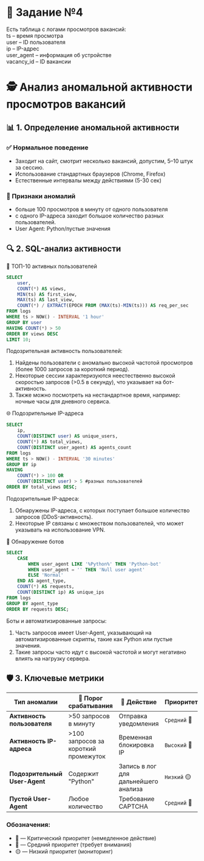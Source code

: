 # 📝 Задание №4

Есть таблица с логами просмотров вакансий:
</br>
ts – время просмотра</br>
user – ID пользователя</br>
ip – IP-адрес</br>
user_agent – информация об устройстве</br>
vacancy_id – ID вакансии

# 🕵️ Анализ аномальной активности просмотров вакансий

## 📊 1. Определение аномальной активности

### ✅ Нормальное поведение

+ Заходит на сайт, смотрит несколько вакансий, допустим, 5–10 штук за сессию.
+ Использование стандартных браузеров (Chrome, Firefox)
+ Естественные интервалы между действиями (5-30 сек)

### 🚨 Признаки аномалий

- больше 100 просмотров в минуту от одного пользователя
- с одного IP-адреса заходит большое количество разных пользователей.
- User Agent: Python/пустые значения

## 🔍 2. SQL-анализ активности

👥 ТОП-10 активных пользователей
```sql
SELECT 
    user,
    COUNT(*) AS views,
    MIN(ts) AS first_view,
    MAX(ts) AS last_view,
    COUNT(*) / EXTRACT(EPOCH FROM (MAX(ts)-MIN(ts))) AS req_per_sec
FROM logs
WHERE ts > NOW() - INTERVAL '1 hour'
GROUP BY user
HAVING COUNT(*) > 50
ORDER BY views DESC
LIMIT 10;
```
Подозрительная активность пользователей:

1. Найдены пользователи с аномально высокой частотой просмотров (более 1000 запросов за короткий период).
2. Некоторые сессии характеризуются неестественно высокой скоростью запросов (>0.5 в секунду), что указывает на бот-активность.
3. Также можно посмотреть на нестандартное время, например: ночные часы для дневного сервиса.
   
🌐 Подозрительные IP-адреса
```sql
SELECT
    ip,
    COUNT(DISTINCT user) AS unique_users,
    COUNT(*) AS total_views,
    COUNT(DISTINCT user_agent) AS agents_count
FROM logs
WHERE ts > NOW() - INTERVAL '30 minutes'
GROUP BY ip
HAVING 
    COUNT(*) > 100 OR
    COUNT(DISTINCT user) > 5 #разных пользователей
ORDER BY total_views DESC;
```
Подозрительные IP-адреса:

1. Обнаружены IP-адреса, с которых поступает большое количество запросов (DDoS-активность).
2. Некоторые IP связаны с множеством пользователей, что может указывать на использование VPN.

🤖 Обнаружение ботов
```sql
SELECT
    CASE
        WHEN user_agent LIKE '%Python%' THEN 'Python-bot'
        WHEN user_agent = '' THEN 'Null user agent'
        ELSE 'Normal'
    END AS agent_type,
    COUNT(*) AS requests,
    COUNT(DISTINCT ip) AS unique_ips
FROM logs
GROUP BY agent_type
ORDER BY requests DESC;
```
Боты и автоматизированные запросы:

1. Часть запросов имеет User-Agent, указывающий на автоматизированные скрипты, такие как Python или пустые значения.
2. Такие запросы часто идут с высокой частотой и могут негативно влиять на нагрузку сервера.
   
## 🛡️ 3. Ключевые метрики

| Тип аномалии               | 🚨 Порог срабатывания      | 🎯 Действие                          | Приоритет          |
|----------------------------|--------------------------|-------------------------------------|--------------------|
| **Активность пользователя** | >50 запросов в минуту    | Отправка уведомления                | `Средний` 📢       |
| **Активность IP-адреса**    | >100 запросов за короткий промежуток | Временная блокировка IP             | `Высокий` 🔴       |
| **Подозрительный User-Agent** | Содержит "Python"      | Запись в лог для дальнейшего анализа | `Низкий` 🟡        |
| **Пустой User-Agent**       | Любое количество        | Требование CAPTCHA                  | `Средний` 📢       |

### Обозначения:
- 🔴 — Критический приоритет (немедленное действие)
- 📢 — Средний приоритет (требует внимания)
- 🟡 — Низкий приоритет (мониторинг)

